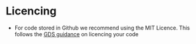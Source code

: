 # Licencing

* For code stored in Github we recommend using the MIT Licence. This follows the [GDS guidance](https://www.gov.uk/service-manual/technology/making-source-code-open-and-reusable#licensing-your-code) on licencing your code